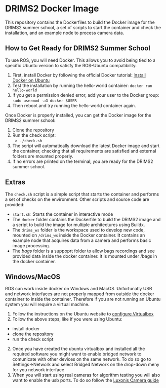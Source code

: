 
# DRIMS2 Docker Image

This repository contains the Dockerfiles to build the Docker image for the DRIMS2 summer school, a set of scripts to start the container and check the installation, and an example node to process camera data.

## How to Get Ready for DRIMS2 Summer School

To use ROS, you will need Docker. This allows you to avoid being tied to a specific Ubuntu version to satisfy the ROS-Ubuntu compatibility.

1.  First, install Docker by following the official Docker tutorial: [Install Docker on Ubuntu](https://docs.docker.com/engine/install/ubuntu/#install-using-the-repository)
2.  Test the installation by running the hello-world container: `docker run hello-world`
3.  If you get a permission denied error, add your user to the Docker group: `sudo usermod -aG docker $USER`
4.  Then reboot and try running the hello-world container again.

Once Docker is properly installed, you can get the Docker image for the DRIMS2 summer school:

1.  Clone the repository
2.  Run the check script:
    -   `./check.sh`
3.  The script will automatically download the latest Docker image and start the container, checking that all requirements are satisfied and external folders are mounted properly.
4.  If no errors are printed on the terminal, you are ready for the DRIMS2 summer school.

## Extras

The `check.sh` script is a simple script that starts the container and performs a set of checks on the environment. Other scripts and source code are provided:

-   `start.sh`: Starts the container in interactive mode
-   The `docker` folder contains the Dockerfile to build the DRIMS2 image and a script to build the image for multiple architectures using Buildx.
-   The `drims_ws` folder is the workspace used to develop new code, mounted on `/drims_ws` inside the Docker container. It contains an example node that acquires data from a camera and performs basic image processing.
- The *bags* folder is a suppoprt folder to allow bags recordings and see provided data inside the docker container. It is mounted under /bags in the docker container.

## Windows/MacOS
ROS can work inside docker on Windows and MacOS. Unfortunatly USB and network interfaces are not properly mapped from outside the docker container to inside the container. Therefore if you are not running an Ubuntu system you will require a virtual machine.
1. Follow the instructions on the Ubuntu website to [configure Virtualbox ](https://ubuntu.com/tutorials/how-to-run-ubuntu-desktop-on-a-virtual-machine-using-virtualbox#1-overview)
2. Follow the above steps, like if you were using Ubuntu:
  - install docker 
  - clone the repository 
  - run the check script
2. Once you have created the ubuntu virtualbox and installed all the required software you might want to enable bridged network to comunicate with other devices on the same network. To do so go to Settings->Network and select Bridged Network on the drop-down meny for you network interface
3. When you will start using real cameras for algorithm testing you will also want to enable the usb ports. To do so follow the [Luxonis Camera guide](https://docs.luxonis.com/software/depthai/manual-install/#Manual%20DepthAI%20installation-Installing%20dependencies-VirtualBox)

